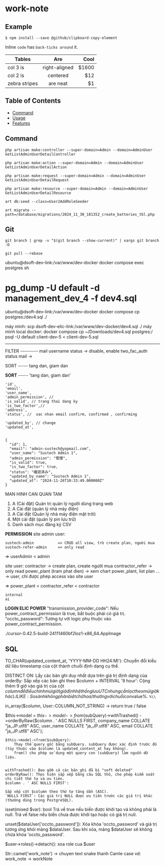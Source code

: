 # work-note

## Example

```
$ npm install --save @github/clipboard-copy-element
```

Inline `code` has `back-ticks around` it.

| Tables        |      Are      |  Cool |
| ------------- | :-----------: | ----: |
| col 3 is      | right-aligned | $1600 |
| col 2 is      |   centered    |   $12 |
| zebra stripes |   are neat    |    $1 |

## Table of Contents
- [Command](#command)
- [Usage](#usage)
- [Features](#features)


## Command
```
php artisan make:controller --super-domain=Admin --domain=AdminUser GetListAdminUserDetailController
```
```
php artisan make:action --super-domain=Admin --domain=AdminUser GetListAdminUserDetailAction
```
```
php artisan make:request --super-domain=Admin --domain=AdminUser GetListAdminUserDetailRequest 
```
```
php artisan make:resource --super-domain=Admin --domain=AdminUser GetListAdminUserDetailResource
```

```
art db:seed --class=User2AddRoleSeeder
```

```
art migrate --path=/database/migrations/2024_11_30_181352_create_batteries_tbl.php
```

## Git
```
git branch | grep -v "$(git branch --show-current)" | xargs git branch -D
```

```
git pull --rebase
```


ubuntu@dsoft-dev-link:/var/www/dev-docker docker compose exec postgres sh
# pg_dump -U default -d management_dev_4 -f dev4.sql
ubuntu@dsoft-dev-link:/var/www/dev-docker docker compose cp postgres:/dev4.sql ./

máy mình: scp dsoft-dev-elic-link:/var/www/dev-docker/dev4.sql ./
máy mình local docker: docker compose cp ~/Downloads/dev4.sql postgres:/
psql -U default client-dev-5 < client-dev-5.sql





-----



FILTER ---------
mail
username
status  -> disable, enable
two_fac_auth
status mail -> 

SORT -----
tang dan, giam dan


**SORT** -----
'tang dan, giam dan'


    'id',
    'email',
    'user_name',
    'admin_permission', //
    'is_valid', // trang thai dang ky
    'is_two_factor',//
    'address',
    'status', //  xac nhan email confirm, confirmed , confirming

    'updated_by', // change
    'updated_at',


    {
      "id": 1,
      "email": "admin-sustech@yopmail.com",
      "user_name": "Sustech Admin 1",
      "admin_permission": "管理",
      "is_valid": true,
      "is_two_factor": true,
      "status": "確認済み",
      "updated_by_name": "Sustech Admin 1",
      "updated_at": "2024-11-26T10:33:49.000000Z"
    }


MAN HINH CAN QUAN TAM
1. A (Cài đặt) Quản trị quản lý người dùng trang web
2. A Cài đặt (quản lý nhà máy điện)
3. A Cài đặt (Quản lý nhà máy điện mặt trời)
4. Một cài đặt (quản lý pin lưu trữ)
5. Danh sách mục đăng ký CSV




**PERMISSION**
site admin user:

    sustech-admin           => CRUD all view, trừ create plan, người mua 
    sustech-refer-admin     => only read

=> userAdmin < admin

site user:
    contractor          -> create plan, create người mua
    contractor_refer    -> only read
    power_plant (tram phat dien)         -> xem chart power_plant, list plan ... -> user, chỉ được phép access vào site user

=> power_plant < contractor_refer < contractor 

    internal 
    ai   


**LOGIN ELIC POWER**
"transmission_provider_code": Nếu power_contract_permission là true, bắt buộc phải có giá trị.
"occto_password": Tương tự với logic phụ thuộc vào power_contract_permission.

./cursor-0.42.5-build-24111460bf2loz1-x86_64.AppImage



## SQL
TO_CHAR(updated_content_at, 'YYYY-MM-DD HH24:MI'): Chuyển đổi kiểu dữ liệu timestamp của cột thành chuỗi định dạng cụ thể.

DISTINCT ON: Lấy các bản ghi duy nhất dựa trên giá trị định dạng của 
orderBy: Sắp xếp các bản ghi theo
$column + INTERVAL '9 hour': Cộng thêm 9 giờ vào giá trị của cột $column để điều chỉnh múi giờ (giả định hệ thống lưu UTC nhưng cần lọc theo múi giờ khác).
ILIKE: So sánh không phân biệt chữ hoa/thường với chuỗi con %$value%. `%\\`

in_array($column, User::COLUMN_NOT_STRING) -> return true / false


$this->model = $this->model->from($subQuery)->withTrashed()
    ->orderByRaw($column . ' ASC NULLS FIRST, company_name COLLATE "ja_JP.utf8" ASC, user_name COLLATE "ja_JP.utf8" ASC, email COLLATE "ja_JP.utf8" ASC');

    $this->model->from($subQuery):
        Thay thế query gốc bằng subQuery. subQuery được xác định trước đó (tùy thuộc vào $column là updated_content_at hay không).
        from() cho phép sử dụng một query con (subQuery) làm nguồn dữ liệu.


    withTrashed(): Bao gồm cả các bản ghi đã bị "soft deleted" 
    orderByRaw(): Thực hiện sắp xếp bằng câu SQL thô, cho phép kiểm soát chi tiết thứ tự và ưu tiên.
    $column . ' ASC NULLS FIRST':

    Sắp xếp cột $column theo thứ tự tăng dần (ASC).
    `NULLS FIRST`: Các giá trị NULL được ưu tiên trước các giá trị khác (thường dùng trong PostgreSQL).


isset(mixed $var): bool
    Trả về true nếu biến được khởi tạo và không phải là null.
    Trả về false nếu biến chưa được khởi tạo hoặc có giá trị null.


unset($dataUser['occto_password']):
    Xóa khóa 'occto_password' và giá trị tương ứng khỏi mảng $dataUser.
    Sau khi xóa, mảng $dataUser sẽ không chứa khóa 'occto_password'.

$user->roles()->detach(): xoa role cua $user

Str::camel('work_note') -> chuyen text snake thanh Camle case vd: work_note -> workNote